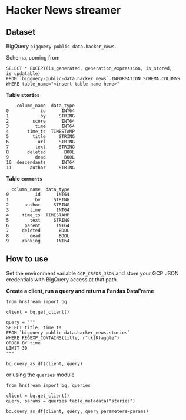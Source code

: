 # Hacker News streamer

## Dataset

BigQuery `bigquery-public-data.hacker_news`.

Schema, coming from 

```[sql]
SELECT * EXCEPT(is_generated, generation_expression, is_stored, is_updatable)
FROM `bigquery-public-data.hacker_news`.INFORMATION_SCHEMA.COLUMNS
WHERE table_name="<insert table name here>"
```

**Table `stories`**

```
    column_name  data_type
0            id      INT64
1            by     STRING
2         score      INT64
3          time      INT64
4       time_ts  TIMESTAMP
5         title     STRING
6           url     STRING
7          text     STRING
8       deleted       BOOL
9          dead       BOOL
10  descendants      INT64
11       author     STRING
```

**Table `comments`**

```
  column_name  data_type
0          id      INT64
1          by     STRING
2      author     STRING
3        time      INT64
4     time_ts  TIMESTAMP
5        text     STRING
6      parent      INT64
7     deleted       BOOL
8        dead       BOOL
9     ranking      INT64
```

## How to use

Set the environment variable `GCP_CREDS_JSON` and store your GCP JSON credentials with BigQuery access at that path.

**Create a client, run a query and return a Pandas DataFrame**
```
from hnstream import bq

client = bq.get_client()

query = """
SELECT title, time_ts
FROM `bigquery-public-data.hacker_news.stories`
WHERE REGEXP_CONTAINS(title, r"(k|K)aggle")
ORDER BY time
LIMIT 30
"""

bq.query_as_df(client, query)
```

or using the `queries` module

```
from hnstream import bq, queries

client = bq.get_client()
query, params = queries.table_metadata("stories")

bq.query_as_df(client, query, query_parameters=params)
```
